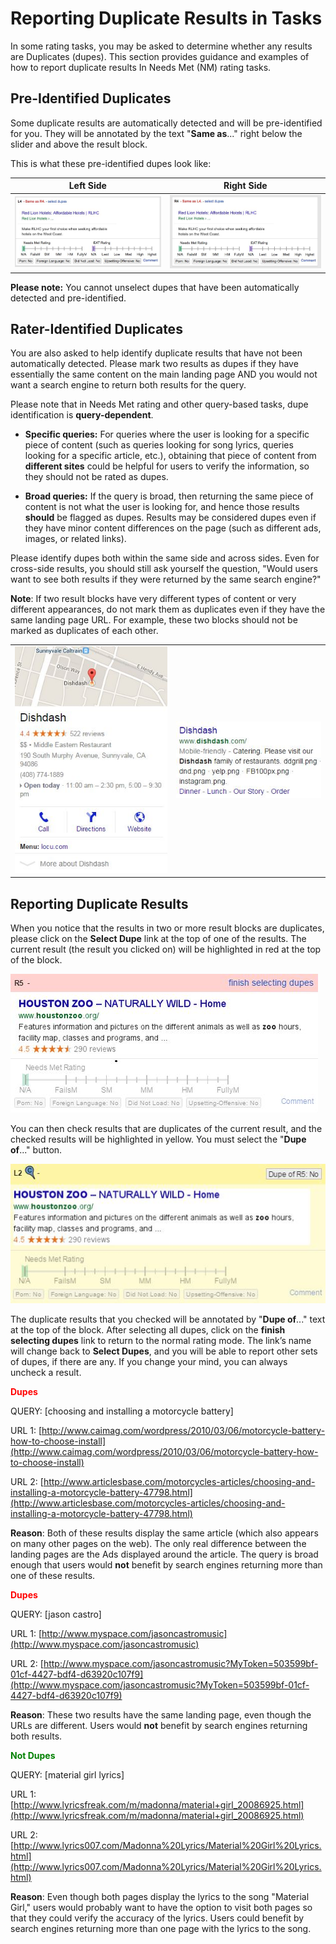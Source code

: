 # Reporting Duplicate Results in Tasks

In some rating tasks, you may be asked to determine whether any results are Duplicates (dupes). This section provides guidance and examples of how to report duplicate results In Needs Met (NM) rating tasks.

## Pre-Identified Duplicates

Some duplicate results are automatically detected and will be pre-identified for you. They will be annotated by the text
"**Same as**..." right below the slider and above the result block.

This is what these pre-identified dupes look like:

Left Side|Right Side
---|---
![](../images/img862.jpg)|![](../images/img863.jpg)

**Please note:** You cannot unselect dupes that have been automatically detected and pre-identified.

## Rater-Identified Duplicates

You are also asked to help identify duplicate results that have not been automatically detected. Please mark two results as dupes if they have essentially the same content on the main landing page AND you would not want a search engine to return both results for the query.

Please note that in Needs Met rating and other query-based tasks, dupe identification is **query-dependent**.

- **Specific queries:** For queries where the user is looking for a specific piece of content (such as queries looking for song lyrics, queries looking for a specific article, etc.), obtaining that piece of content from **different sites** could be helpful for users to verify the information, so they should not be rated as dupes.

- **Broad queries:** If the query is broad, then returning the same piece of content is not what the user is looking for, and hence those results **should** be flagged as dupes. Results may be considered dupes even if they have minor content differences on the page (such as different ads, images, or related links).

Please identify dupes both within the same side and across sides. Even for cross-side results, you should still ask yourself the question, "Would users want to see both results if they were returned by the same search engine?"

**Note**: If two result blocks have very different types of content or very different appearances, do not mark them as duplicates even if they have the same landing page URL. For example, these two blocks should not be marked as duplicates of each other.

|||
-|-
![](../images/img865.jpg)|![](../images/img866.jpg)

## Reporting Duplicate Results

When you notice that the results in two or more result blocks are duplicates, please click on the **Select Dupe** link at the top of one of the results. The current result (the result you clicked on) will be highlighted in red at the top of the block.

![](../images/img868.jpg)

You can then check results that are duplicates of the current result, and the checked results will be highlighted in yellow. You must select the "**Dupe of**..." button.

![](../images/img869.jpg)

The duplicate results that you checked will be annotated by "**Dupe of**..." text at the top of the block. After selecting all dupes, click on the **finish selecting dupes** link to return to the normal rating mode. The link’s name will change back to **Select Dupes**, and you will be able to report other sets of dupes, if there are any. If you change your mind, you can always uncheck a result.

<span style="color: red">**Dupes**</span>

QUERY: [choosing and installing a motorcycle battery]

URL 1: [http://www.caimag.com/wordpress/2010/03/06/motorcycle-battery-how-to-choose-install](http://www.caimag.com/wordpress/2010/03/06/motorcycle-battery-how-to-choose-install)

URL 2: [http://www.articlesbase.com/motorcycles-articles/choosing-and-installing-a-motorcycle-battery-47798.html](http://www.articlesbase.com/motorcycles-articles/choosing-and-installing-a-motorcycle-battery-47798.html)

**Reason**: Both of these results display the same article (which also appears on many other pages on the web). The only real difference between the landing pages are the Ads displayed around the article. The query is broad enough that users would **not** benefit by search engines returning more than one of these results.

<span style="color: red">**Dupes**</span>

QUERY: [jason castro]

URL 1: [http://www.myspace.com/jasoncastromusic](http://www.myspace.com/jasoncastromusic)

URL 2: [http://www.myspace.com/jasoncastromusic?MyToken=503599bf-01cf-4427-bdf4-d63920c107f9](http://www.myspace.com/jasoncastromusic?MyToken=503599bf-01cf-4427-bdf4-d63920c107f9)

**Reason**: These two results have the same landing page, even though the URLs are different. Users would **not** benefit by search engines returning both results.

<span style="color: green">**Not Dupes**</span>

QUERY: [material girl lyrics]

URL 1: [http://www.lyricsfreak.com/m/madonna/material+girl_20086925.html](http://www.lyricsfreak.com/m/madonna/material+girl_20086925.html)

URL 2: [http://www.lyrics007.com/Madonna%20Lyrics/Material%20Girl%20Lyrics.html](http://www.lyrics007.com/Madonna%20Lyrics/Material%20Girl%20Lyrics.html)

**Reason**: Even though both pages display the lyrics to the song "Material Girl," users would probably want to have the option to visit both pages so that they could verify the accuracy of the lyrics. Users could benefit by search engines returning more than one page with the lyrics to the song.

